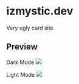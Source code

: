# izmystic.dev
 Very ugly card site

## Preview
Dark Mode
![](https://cdn.discordapp.com/attachments/817345362112151553/917238896385982565/unknown.png)

Light Mode
![](https://cdn.discordapp.com/attachments/817345362112151553/917239078259421184/unknown.png)